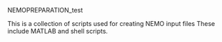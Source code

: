 NEMOPREPARATION_test

This is a collection of scripts used for creating NEMO input files
These include MATLAB and shell scripts.

